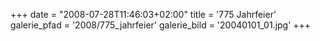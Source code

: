 +++
date = "2008-07-28T11:46:03+02:00"
title = '775 Jahrfeier'
galerie_pfad = '2008/775_jahrfeier'
galerie_bild = '20040101_01.jpg'
+++

      